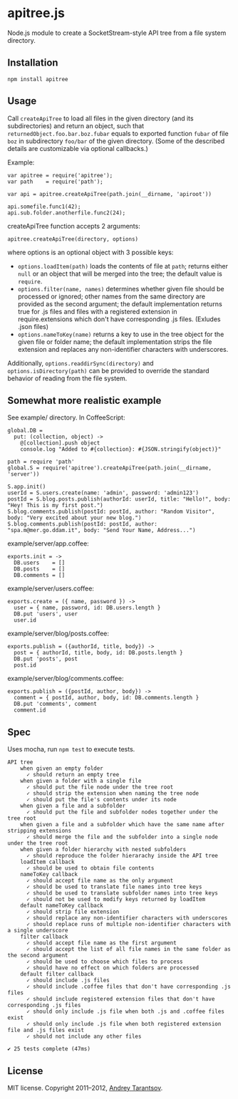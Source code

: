 apitree.js
===========

Node.js module to create a SocketStream-style API tree from a file system directory.


Installation
------------

    npm install apitree


Usage
-----

Call `createApiTree` to load all files in the given directory (and its subdirectories) and return an object, such that `returnedObject.foo.bar.boz.fubar` equals to exported function `fubar` of file `boz` in subdirectory `foo/bar` of the given directory. (Some of the described details are customizable via optional callbacks.)

Example:

    var apitree = require('apitree');
    var path    = require('path');

    var api = apitree.createApiTree(path.join(__dirname, 'apiroot'))

    api.somefile.func1(42);
    api.sub.folder.anotherfile.func2(24);

createApiTree function accepts 2 arguments:

    apitree.createApiTree(directory, options)

where options is an optional object with 3 possible keys:

* `options.loadItem(path)` loads the contents of file at `path`; returns either `null` or an object that will be merged into the tree; the default value is `require`.
* `options.filter(name, names)` determines whether given file should be processed or ignored; other names from the same directory are provided as the second argument; the default implementation returns true for .js files and files with a registered extension in require.extensions which don't have corresponding .js files. (Exludes .json files)
* `options.nameToKey(name)` returns a key to use in the tree object for the given file or folder name; the default implementation strips the file extension and replaces any non-identifier characters with underscores.

Additionally, `options.readdirSync(directory)` and `options.isDirectory(path)` can be provided to override the standard behavior of reading from the file system.


Somewhat more realistic example
-------------------------------

See example/ directory. In CoffeeScript:

    global.DB =
      put: (collection, object) ->
        @[collection].push object
        console.log "Added to #{collection}: #{JSON.stringify(object)}"

    path = require 'path'
    global.S = require('apitree').createApiTree(path.join(__dirname, 'server'))

    S.app.init()
    userId = S.users.create(name: 'admin', password: 'admin123')
    postId = S.blog.posts.publish(authorId: userId, title: "Hello!", body: "Hey! This is my first post.")
    S.blog.comments.publish(postId: postId, author: "Random Visitor", body: "Very excited about your new blog.")
    S.blog.comments.publish(postId: postId, author: "spa.m@mer.go.ddam.it", body: "Send Your Name, Address...")

example/server/app.coffee:

    exports.init = ->
      DB.users    = []
      DB.posts    = []
      DB.comments = []

example/server/users.coffee:

    exports.create = ({ name, password }) ->
      user = { name, password, id: DB.users.length }
      DB.put 'users', user
      user.id

example/server/blog/posts.coffee:

    exports.publish = ({authorId, title, body}) ->
      post = { authorId, title, body, id: DB.posts.length }
      DB.put 'posts', post
      post.id

example/server/blog/comments.coffee:

    exports.publish = ({postId, author, body}) ->
      comment = { postId, author, body, id: DB.comments.length }
      DB.put 'comments', comment
      comment.id


Spec
----

Uses mocha, run `npm test` to execute tests.

    API tree
        when given an empty folder
          ✓ should return an empty tree
        when given a folder with a single file
          ✓ should put the file node under the tree root
          ✓ should strip the extension when naming the tree node
          ✓ should put the file's contents under its node
        when given a file and a subfolder
          ✓ should put the file and subfolder nodes together under the tree root
        when given a file and a subfolder which have the same name after stripping extensions
          ✓ should merge the file and the subfolder into a single node under the tree root
        when given a folder hierarchy with nested subfolders
          ✓ should reproduce the folder hierarachy inside the API tree
        loadItem callback
          ✓ should be used to obtain file contents
        nameToKey callback
          ✓ should accept file name as the only argument
          ✓ should be used to translate file names into tree keys
          ✓ should be used to translate subfolder names into tree keys
          ✓ should not be used to modify keys returned by loadItem
        default nameToKey callback
          ✓ should strip file extension
          ✓ should replace any non-identifier characters with underscores
          ✓ should replace runs of multiple non-identifier characters with a single underscore
        filter callback
          ✓ should accept file name as the first argument
          ✓ should accept the list of all file names in the same folder as the second argument
          ✓ should be used to choose which files to process
          ✓ should have no effect on which folders are processed
        default filter callback
          ✓ should include .js files
          ✓ should include .coffee files that don't have corresponding .js files
          ✓ should include registered extension files that don't have corresponding .js files
          ✓ should only include .js file when both .js and .coffee files exist
          ✓ should only include .js file when both registered extension file and .js files exist
          ✓ should not include any other files

    ✔ 25 tests complete (47ms)


License
-------

MIT license. Copyright 2011–2012, [Andrey Tarantsov](andrey@tarantsov.com).
